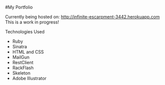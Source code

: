 #My Portfolio

Currently being hosted on: http://infinite-escarpment-3442.herokuapp.com
This is a work in progress!

Technologies Used

- Ruby
- Sinatra
- HTML and CSS
- MailGun
- RestClient
- RackFlash
- Skeleton
- Adobe Illustrator